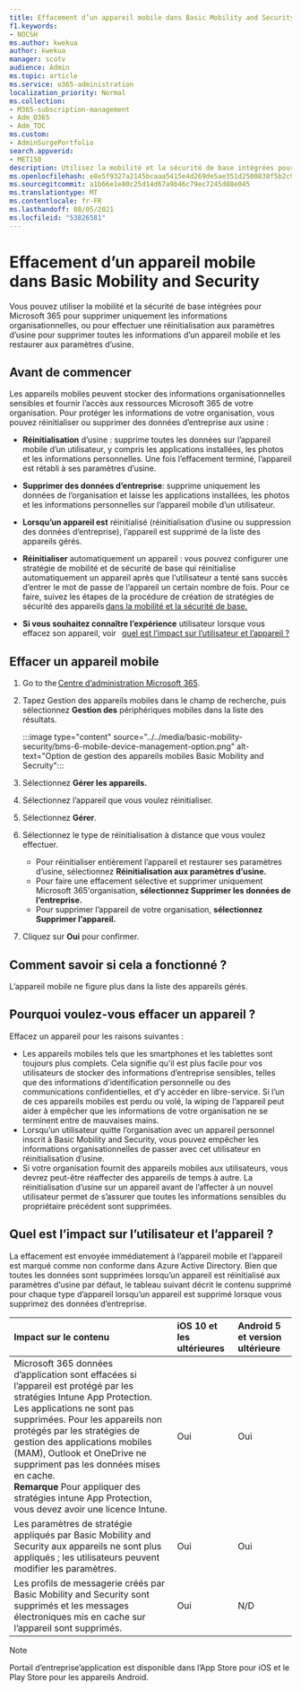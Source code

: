 ```yaml
---
title: Effacement d’un appareil mobile dans Basic Mobility and Security
f1.keywords:
- NOCSH
ms.author: kwekua
author: kwekua
manager: scotv
audience: Admin
ms.topic: article
ms.service: o365-administration
localization_priority: Normal
ms.collection:
- M365-subscription-management
- Adm_O365
- Adm_TOC
ms.custom:
- AdminSurgePortfolio
search.appverid:
- MET150
description: Utilisez la mobilité et la sécurité de base intégrées pour supprimer des informations des appareils inscrits.
ms.openlocfilehash: e8e5f9327a2145bcaaa5415e4d269de5ae351d2500838f5b2c972418041c218a
ms.sourcegitcommit: a1b66e1e80c25d14d67a9b46c79ec7245d88e045
ms.translationtype: MT
ms.contentlocale: fr-FR
ms.lasthandoff: 08/05/2021
ms.locfileid: "53826581"
---
```

# <a name="wipe-a-mobile-device-in-basic-mobility-and-security"></a>Effacement d’un appareil mobile dans Basic Mobility and Security

Vous pouvez utiliser la mobilité et la sécurité de base intégrées pour Microsoft 365 pour supprimer uniquement les informations organisationnelles, ou pour effectuer une réinitialisation aux paramètres d’usine pour supprimer toutes les informations d’un appareil mobile et les restaurer aux paramètres d’usine.

## <a name="before-you-begin"></a>Avant de commencer

Les appareils mobiles peuvent stocker des informations organisationnelles sensibles et fournir l’accès aux ressources Microsoft 365 de votre organisation. Pour protéger les informations de votre organisation, vous pouvez réinitialiser ou supprimer des données d’entreprise aux usine :

- **Réinitialisation** d’usine : supprime toutes les données sur l’appareil mobile d’un utilisateur, y compris les applications installées, les photos et les informations personnelles. Une fois l’effacement terminé, l’appareil est rétabli à ses paramètres d’usine.

- **Supprimer des données d’entreprise**: supprime uniquement les données de l’organisation et laisse les applications installées, les photos et les informations personnelles sur l’appareil mobile d’un utilisateur.

- **Lorsqu’un appareil est** réinitialisé (réinitialisation d’usine ou suppression des données d’entreprise), l’appareil est supprimé de la liste des appareils gérés.
    
- **Réinitialiser** automatiquement un appareil : vous pouvez configurer une stratégie de mobilité et de sécurité de base qui réinitialise automatiquement un appareil après que l’utilisateur a tenté sans succès d’entrer le mot de passe de l’appareil un certain nombre de fois. Pour ce faire, suivez les étapes de la procédure de création de stratégies de sécurité des appareils [dans la mobilité et la sécurité de base.](create-device-security-policies.md)
    
- **Si vous souhaitez connaître l’expérience** utilisateur lorsque vous effacez son appareil, voir   [quel est l’impact sur l’utilisateur et l’appareil ?](#whats-the-user-and-device-impact)

## <a name="wipe-a-mobile-device"></a>Effacer un appareil mobile

1. Go to the [Centre d’administration Microsoft 365](../../admin/admin-overview/about-the-admin-center.md).

2. Tapez Gestion des appareils mobiles dans le champ de recherche, puis sélectionnez **Gestion des** périphériques mobiles dans la liste des résultats.

    :::image type="content" source="../../media/basic-mobility-security/bms-6-mobile-device-management-option.png" alt-text="Option de gestion des appareils mobiles Basic Mobility and Secruity":::

3. Sélectionnez **Gérer les appareils.**

4. Sélectionnez l’appareil que vous voulez réinitialiser.

5. Sélectionnez **Gérer**.

6. Sélectionnez le type de réinitialisation à distance que vous voulez effectuer.

    - Pour réinitialiser entièrement l’appareil et restaurer ses paramètres d’usine, sélectionnez **Réinitialisation aux paramètres d’usine.**
    - Pour faire une effacement sélective et supprimer uniquement Microsoft 365'organisation, **sélectionnez Supprimer les données de l’entreprise.**
    - Pour supprimer l’appareil de votre organisation, **sélectionnez Supprimer l’appareil.**

7. Cliquez sur **Oui** pour confirmer.

## <a name="how-do-i-know-it-worked"></a>Comment savoir si cela a fonctionné ?

L’appareil mobile ne figure plus dans la liste des appareils gérés.

## <a name="why-would-you-want-to-wipe-a-device"></a>Pourquoi voulez-vous effacer un appareil ?

Effacez un appareil pour les raisons suivantes :

- Les appareils mobiles tels que les smartphones et les tablettes sont toujours plus complets. Cela signifie qu’il est plus facile pour vos utilisateurs de stocker des informations d’entreprise sensibles, telles que des informations d’identification personnelle ou des communications confidentielles, et d’y accéder en libre-service. Si l’un de ces appareils mobiles est perdu ou volé, la wiping de l’appareil peut aider à empêcher que les informations de votre organisation ne se terminent entre de mauvaises mains.
- Lorsqu’un utilisateur quitte l’organisation avec un appareil personnel inscrit à Basic Mobility and Security, vous pouvez empêcher les informations organisationnelles de passer avec cet utilisateur en réinitialisation d’usine.
- Si votre organisation fournit des appareils mobiles aux utilisateurs, vous devrez peut-être réaffecter des appareils de temps à autre. La réinitialisation d’usine sur un appareil avant de l’affecter à un nouvel utilisateur permet de s’assurer que toutes les informations sensibles du propriétaire précédent sont supprimées.

## <a name="whats-the-user-and-device-impact"></a>Quel est l’impact sur l’utilisateur et l’appareil ?

La effacement est envoyée immédiatement à l’appareil mobile et l’appareil est marqué comme non conforme dans Azure Active Directory. Bien que toutes les données sont supprimées lorsqu’un appareil est réinitialisé aux paramètres d’usine par défaut, le tableau suivant décrit le contenu supprimé pour chaque type d’appareil lorsqu’un appareil est supprimé lorsque vous supprimez des données d’entreprise.

|**Impact sur le contenu**|**iOS 10 et les ultérieures**|**Android 5 et version ultérieure**|
|:-----|:-----|:-----|
|Microsoft 365 données d’application sont effacées si l’appareil est protégé par les stratégies Intune App Protection. Les applications ne sont pas supprimées. Pour les appareils non protégés par les stratégies de gestion des applications mobiles (MAM), Outlook et OneDrive ne suppriment pas les données mises en cache.<br/>**Remarque** Pour appliquer des stratégies intune App Protection, vous devez avoir une licence Intune.|Oui|Oui|
|Les paramètres de stratégie appliqués par Basic Mobility and Security aux appareils ne sont plus appliqués ; les utilisateurs peuvent modifier les paramètres.|Oui|Oui|
|Les profils de messagerie créés par Basic Mobility and Security sont supprimés et les messages électroniques mis en cache sur l’appareil sont supprimés.|Oui|N/D|

> [!NOTE]
> Portail d’entreprise’application est disponible dans l’App Store pour iOS et le Play Store pour les appareils Android.
